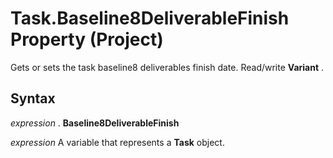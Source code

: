
# Task.Baseline8DeliverableFinish Property (Project)

Gets or sets the task baseline8 deliverables finish date. Read/write  **Variant** .


## Syntax

 _expression_ . **Baseline8DeliverableFinish**

 _expression_ A variable that represents a **Task** object.

